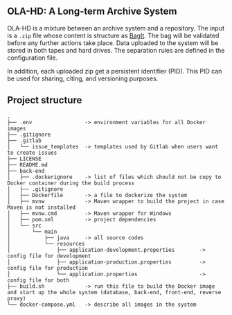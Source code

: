 ## OLA-HD: A Long-term Archive System
OLA-HD is a mixture between an archive system and a repository.
The input is a `.zip` file whose content is structure as [BagIt](https://tools.ietf.org/html/rfc8493).
The bag will be validated before any further actions take place.
Data uploaded to the system will be stored in both tapes and hard drives.
The separation rules are defined in the configuration file.

In addition, each uploaded zip get a persistent identifier (PID).
This PID can be used for sharing, citing, and versioning purposes.

## Project structure
```
.
├── .env                 -> environment variables for all Docker images
├── .gitignore
├── .gitlab
│   └── issue_templates  -> templates used by Gitlab when users want to create issues
├── LICENSE
├── README.md
├── back-end
│   ├── .dockerignore    -> list of files which should not be copy to Docker container during the build process
│   ├── .gitignore
│   ├── Dockerfile       -> a file to dockerize the system
│   ├── mvnw             -> Maven wrapper to build the project in case Maven is not installed
│   ├── mvnw.cmd         -> Maven wrapper for Windows
│   ├── pom.xml          -> project dependencies
│   └── src
│       └── main
│           ├── java     -> all source codes
│           └── resources
│               ├── application-development.properties        -> config file for development
│               ├── application-production.properties         -> config file for production
│               └── application.properties                    -> config file for both
├── build.sh             -> run this file to build the Docker image and start up the whole system (database, back-end, front-end, reverse proxy)
└── docker-compose.yml   -> describe all images in the system
```